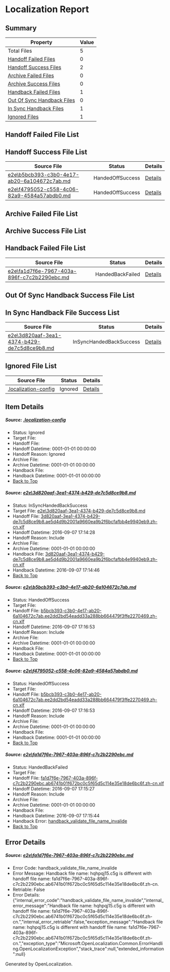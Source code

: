 # <a name='report-top'></a> Localization Report

## Summary
 Property | Value 
 -------- | ----- 
 Total Files | 5
[ Handoff Failed Files ](#handoff-failed-list)| 0
[ Handoff Success Files ](#handoff-success-list)| 2
[ Archive Failed Files ](#archive-failed-list)| 0
[ Archive Success Files ](#archive-success-list)| 0
[ Handback Failed Files ](#handback-failed-list)| 1
[ Out Of Sync Handback Files ](#outofsync-handback-success-list)| 0
[ In Sync Handback Files ](#insync-handback-success-list)| 1
[ Ignored Files ](#ignored-list)| 1

## <a name='handoff-failed-list'></a> Handoff Failed File List

## <a name='handoff-success-list'></a> Handoff Success File List
 Source File | Status | Details 
 ----------- | ------ | ------- 
 [e2e\b5bcb393-c3b0-4e17-ab20-6a104672c7ab.md](https://github.com/OpenLocalizationTestOrg/ol-test0/blob/d29c36b4aa85e93c2d13a58018eb5bd9fb4823be/e2e/b5bcb393-c3b0-4e17-ab20-6a104672c7ab.md) | HandedOffSuccess | [Details](#9ed47f5b9f3ac44449a460f128831b3425d8b7fa2)
 [e2e\f4795052-c558-4c06-82a9-4584a57abdb0.md](https://github.com/OpenLocalizationTestOrg/ol-test0/blob/d29c36b4aa85e93c2d13a58018eb5bd9fb4823be/e2e/f4795052-c558-4c06-82a9-4584a57abdb0.md) | HandedOffSuccess | [Details](#9ed47f5b9f3ac44449a460f128831b3425d8b7fa3)

## <a name='archive-failed-list'></a> Archive Failed File List

## <a name='archive-success-list'></a> Archive Success File List

## <a name='handback-failed-list'></a> Handback Failed File List
 Source File | Status | Details 
 ----------- | ------ | ------- 
 [e2e\fa1d7f6e-7967-403a-896f-c7c2b2290ebc.md](https://github.com/OpenLocalizationTestOrg/ol-test0/blob/e13d87932f65786fcbfa64f39cf95ca6c27f20c5/e2e/fa1d7f6e-7967-403a-896f-c7c2b2290ebc.md) | HandedBackFailed | [Details](#5980f845d8162f779ce7f532457e6a2cebe711574)

## <a name='outofsync-handback-success-list'></a> Out Of Sync Handback Success File List

## <a name='insync-handback-success-list'></a> In Sync Handback File Success List
 Source File | Status | Details 
 ----------- | ------ | ------- 
 [e2e\3d820aaf-3ea1-4374-b429-de7c5d8ce9b8.md](https://github.com/OpenLocalizationTestOrg/ol-test0/blob/07ecc7c7c32c386e13db4d8ae1690d547c881c77/e2e/3d820aaf-3ea1-4374-b429-de7c5d8ce9b8.md) | InSyncHandedBackSuccess | [Details](#c38b4ab8fd900afa94f789130b837c6b434e0d961)

## <a name='ignored-list'></a> Ignored File List
 Source File | Status | Details 
 ----------- | ------ | ------- 
 [.localization-config](https://github.com/OpenLocalizationTestOrg/ol-test0/blob/d29c36b4aa85e93c2d13a58018eb5bd9fb4823be/.localization-config) | Ignored | [Details](#3d4f252ac210baf56311d7e97dcc2db10974dbd20)

## Item Details
##### <a name='3d4f252ac210baf56311d7e97dcc2db10974dbd20'></a> Source: [.localization-config](https://github.com/OpenLocalizationTestOrg/ol-test0/blob/d29c36b4aa85e93c2d13a58018eb5bd9fb4823be/.localization-config)
* Status: Ignored
* Target File: 
* Handoff File: 
* Handoff Datetime: 0001-01-01 00:00:00
* Handoff Reason: Ignored
* Archive File: 
* Archive Datetime: 0001-01-01 00:00:00
* Handback File: 
* Handback Datetime: 0001-01-01 00:00:00
* [Back to Top](#report-top)

##### <a name='c38b4ab8fd900afa94f789130b837c6b434e0d961'></a> Source: [e2e\3d820aaf-3ea1-4374-b429-de7c5d8ce9b8.md](https://github.com/OpenLocalizationTestOrg/ol-test0/blob/07ecc7c7c32c386e13db4d8ae1690d547c881c77/e2e/3d820aaf-3ea1-4374-b429-de7c5d8ce9b8.md)
* Status: InSyncHandedBackSuccess
* Target File: [e2e\3d820aaf-3ea1-4374-b429-de7c5d8ce9b8.md](https://github.com/OpenLocalizationTestOrg/ol-test0-zhcn/blob/cf4ae88e415488fcefa52f40b12303f660733e95/e2e/3d820aaf-3ea1-4374-b429-de7c5d8ce9b8.md)
* Handoff File: [3d820aaf-3ea1-4374-b429-de7c5d8ce9b8.ae5d4d9b2001a9660ea9b2f6bcfafbb4e9940eb9.zh-cn.xlf](https://github.com/OpenLocalizationTestOrg/ol-test0-handoff/blob/e5e2dba7b78f07e2f43a747d0ecf242966036a0d/ol-handoff/OpenLocalizationTestOrg/ol-test0-zhcn/ci/ht/3d820aaf-3ea1-4374-b429-de7c5d8ce9b8.ae5d4d9b2001a9660ea9b2f6bcfafbb4e9940eb9.zh-cn.xlf)
* Handoff Datetime: 2016-09-07 17:14:28
* Handoff Reason: Include
* Archive File: 
* Archive Datetime: 0001-01-01 00:00:00
* Handback File: [3d820aaf-3ea1-4374-b429-de7c5d8ce9b8.ae5d4d9b2001a9660ea9b2f6bcfafbb4e9940eb9.zh-cn.xlf](https://github.com/OpenLocalizationTestOrg/ol-test0-handback/blob/2648e1a1c0c3cd2332b89d741a88720392bddce8/ol-handback/OpenLocalizationTestOrg/ol-test0-zhcn/ci/ht/3d820aaf-3ea1-4374-b429-de7c5d8ce9b8.ae5d4d9b2001a9660ea9b2f6bcfafbb4e9940eb9.zh-cn.xlf)
* Handback Datetime: 2016-09-07 17:14:46
* [Back to Top](#report-top)

##### <a name='9ed47f5b9f3ac44449a460f128831b3425d8b7fa2'></a> Source: [e2e\b5bcb393-c3b0-4e17-ab20-6a104672c7ab.md](https://github.com/OpenLocalizationTestOrg/ol-test0/blob/d29c36b4aa85e93c2d13a58018eb5bd9fb4823be/e2e/b5bcb393-c3b0-4e17-ab20-6a104672c7ab.md)
* Status: HandedOffSuccess
* Target File: 
* Handoff File: [b5bcb393-c3b0-4e17-ab20-6a104672c7ab.ee2dd2bd54eadd33a288bb664479f3ffe2270469.zh-cn.xlf](https://github.com/OpenLocalizationTestOrg/ol-test0-handoff/blob/b904a09232b44bc88011a66ab8c39fefbf75f9f3/ol-handoff/OpenLocalizationTestOrg/ol-test0-zhcn/ci/ht/b5bcb393-c3b0-4e17-ab20-6a104672c7ab.ee2dd2bd54eadd33a288bb664479f3ffe2270469.zh-cn.xlf)
* Handoff Datetime: 2016-09-07 17:16:53
* Handoff Reason: Include
* Archive File: 
* Archive Datetime: 0001-01-01 00:00:00
* Handback File: 
* Handback Datetime: 0001-01-01 00:00:00
* [Back to Top](#report-top)

##### <a name='9ed47f5b9f3ac44449a460f128831b3425d8b7fa3'></a> Source: [e2e\f4795052-c558-4c06-82a9-4584a57abdb0.md](https://github.com/OpenLocalizationTestOrg/ol-test0/blob/d29c36b4aa85e93c2d13a58018eb5bd9fb4823be/e2e/f4795052-c558-4c06-82a9-4584a57abdb0.md)
* Status: HandedOffSuccess
* Target File: 
* Handoff File: [b5bcb393-c3b0-4e17-ab20-6a104672c7ab.ee2dd2bd54eadd33a288bb664479f3ffe2270469.zh-cn.xlf](https://github.com/OpenLocalizationTestOrg/ol-test0-handoff/blob/b904a09232b44bc88011a66ab8c39fefbf75f9f3/ol-handoff/OpenLocalizationTestOrg/ol-test0-zhcn/ci/ht/b5bcb393-c3b0-4e17-ab20-6a104672c7ab.ee2dd2bd54eadd33a288bb664479f3ffe2270469.zh-cn.xlf)
* Handoff Datetime: 2016-09-07 17:16:53
* Handoff Reason: Include
* Archive File: 
* Archive Datetime: 0001-01-01 00:00:00
* Handback File: 
* Handback Datetime: 0001-01-01 00:00:00
* [Back to Top](#report-top)

##### <a name='5980f845d8162f779ce7f532457e6a2cebe711574'></a> Source: [e2e\fa1d7f6e-7967-403a-896f-c7c2b2290ebc.md](https://github.com/OpenLocalizationTestOrg/ol-test0/blob/e13d87932f65786fcbfa64f39cf95ca6c27f20c5/e2e/fa1d7f6e-7967-403a-896f-c7c2b2290ebc.md)
* Status: HandedBackFailed
* Target File: 
* Handoff File: [fa1d7f6e-7967-403a-896f-c7c2b2290ebc.ab6741b01f672bc0c5f65d5c114e35e18de6bc6f.zh-cn.xlf](https://github.com/OpenLocalizationTestOrg/ol-test0-handoff/blob/e6ba5e1a0b40df93a087bbdc555eb16248d9cd1b/ol-handoff/OpenLocalizationTestOrg/ol-test0-zhcn/ci/ht/fa1d7f6e-7967-403a-896f-c7c2b2290ebc.ab6741b01f672bc0c5f65d5c114e35e18de6bc6f.zh-cn.xlf)
* Handoff Datetime: 2016-09-07 17:15:27
* Handoff Reason: Include
* Archive File: 
* Archive Datetime: 0001-01-01 00:00:00
* Handback File: 
* Handback Datetime: 2016-09-07 17:15:44
* Handback Error: [handback_validate_file_name_invalide](#5980f845d8162f779ce7f532457e6a2cebe711574handback_validate_file_name_invalide)
* [Back to Top](#report-top)


## Error Details
##### <a name='5980f845d8162f779ce7f532457e6a2cebe711574handback_validate_file_name_invalide'></a> Source: [e2e\fa1d7f6e-7967-403a-896f-c7c2b2290ebc.md](#5980f845d8162f779ce7f532457e6a2cebe711574)
* Error Code: handback_validate_file_name_invalide
* Error Message: Handback file name: hqhpqj15.c5g is different with handoff file name: fa1d7f6e-7967-403a-896f-c7c2b2290ebc.ab6741b01f672bc0c5f65d5c114e35e18de6bc6f.zh-cn.
* Retriable: False
* Error Details: {"internal_error_code":"handback_validate_file_name_invalide","internal_error_message":"Handback file name: hqhpqj15.c5g is different with handoff file name: fa1d7f6e-7967-403a-896f-c7c2b2290ebc.ab6741b01f672bc0c5f65d5c114e35e18de6bc6f.zh-cn.","internal_error_retriable":false,"exception_message":"Handback file name: hqhpqj15.c5g is different with handoff file name: fa1d7f6e-7967-403a-896f-c7c2b2290ebc.ab6741b01f672bc0c5f65d5c114e35e18de6bc6f.zh-cn.","exception_type":"Microsoft.OpenLocalization.Common.ErrorHandling.OpenLocalizationException","stack_trace":null,"extended_information":null}


Generated by OpenLocalization.
